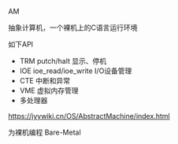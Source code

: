 AM

抽象计算机，一个裸机上的C语言运行环境

如下API
- TRM putch/halt 显示、停机
- IOE ioe_read/ioe_write I/O设备管理
- CTE 中断和异常
- VME 虚拟内存管理
- 多处理器

https://jyywiki.cn/OS/AbstractMachine/index.html

为裸机编程 Bare-Metal

